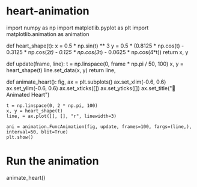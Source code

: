 # heart-animation
import numpy as np
import matplotlib.pyplot as plt
import matplotlib.animation as animation

def heart_shape(t):
    x = 0.5 * np.sin(t) ** 3
    y = 0.5 * (0.8125 * np.cos(t) - 0.3125 * np.cos(2*t) - 0.125 * np.cos(3*t) - 0.0625 * np.cos(4*t))
    return x, y

def update(frame, line):
    t = np.linspace(0, frame * np.pi / 50, 100)
    x, y = heart_shape(t)
    line.set_data(x, y)
    return line,

def animate_heart():
    fig, ax = plt.subplots()
    ax.set_xlim(-0.6, 0.6)
    ax.set_ylim(-0.6, 0.6)
    ax.set_xticks([])
    ax.set_yticks([])
    ax.set_title("💖 Animated Heart")
    
    t = np.linspace(0, 2 * np.pi, 100)
    x, y = heart_shape(t)
    line, = ax.plot([], [], "r", linewidth=3)
    
    ani = animation.FuncAnimation(fig, update, frames=100, fargs=(line,), interval=50, blit=True)
    plt.show()

# Run the animation
animate_heart()
